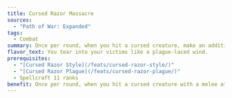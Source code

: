 ```yaml
---
title: Cursed Razor Massacre
sources:
  - "Path of War: Expanded"
tags:
  - Combat
summary: Once per round, when you hit a cursed creature, make an additional attack against a different cursed creature
flavor_text: You tear into your victims like a plague-laced wind.
prerequisites:
  - "[Cursed Razor Style](/feats/cursed-razor-style/)"
  - "[Cursed Razor Plague](/feats/cursed-razor-plague/)"
  - Spellcraft 11 ranks
benefit: Once per round, when you hit a cursed creature with a melee attack, you can make a melee attack against a different cursed creature within your reach at your highest base attack bonus as a free action, even if it isn't your turn.
---
```


